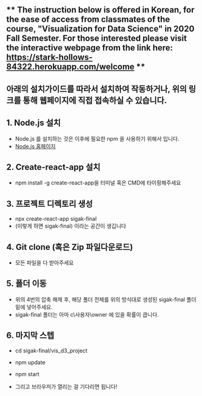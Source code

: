 ## ** The instruction below is offered in Korean, for the ease of access from classmates of the course, "Visualization for Data Science" in 2020 Fall Semester. For those interested please visit the interactive webpage from the link here: https://stark-hollows-84322.herokuapp.com/welcome **

## 아래의 설치가이드를 따라서 설치하여 작동하거나, 위의 링크를 통해 웹페이지에 직접 접속하실 수 있습니다.

## **1. Node.js 설치**
- Node.js 를 설치하는 것은 이후에 필요한 npm 을 사용하기 위해서 입니다.
- [Node.js 홈페이지](https://nodejs.org/ko/)


## **2. Create-react-app 설치**

- npm install -g create-react-app을 터미널 혹은 CMD에 타이핑해주세요


## **3.  프로젝트 디렉토리 생성**

- npx create-react-app sigak-final
- (이렇게 하면 sigak-final) 이라는 공간이 생깁니다


## **4. Git clone (혹은 Zip 파일다운로드)**

- 모든 파일을 다 받아주세요


## **5. 폴더 이동**

- 위의 4번의 압축 해제 후, 해당 폴더 전체를 위의 방식대로 생성된 sigak-final 폴더 밑에 넣어주세요.
- sigak-final 폴더는 아마 c\사용자\owner 에 있을 확률이 큽니다.


## **6. 마지막 스텝**

- cd sigak-final/vis_d3_project
- npm update
- npm start

- 그리고 브라우저가 열리는 걸 기다리면 됩니다!
